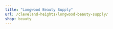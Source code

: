 ```yaml
---
title: "Longwood Beauty Supply"
url: /cleveland-heights/longwood-beauty-supply/
shop: beauty
---
```

